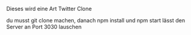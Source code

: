 Dieses wird eine Art Twitter Clone

du musst git clone machen, danach npm install
und npm start lässt den Server an Port 3030 lauschen
